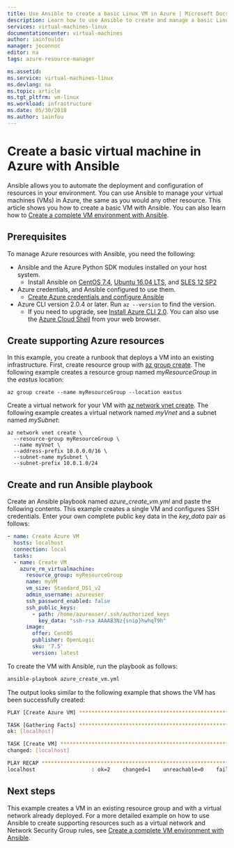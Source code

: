 ```yaml
---
title: Use Ansible to create a basic Linux VM in Azure | Microsoft Docs
description: Learn how to use Ansible to create and manage a basic Linux virtual machine in Azure
services: virtual-machines-linux
documentationcenter: virtual-machines
author: iainfoulds
manager: jeconnoc
editor: na
tags: azure-resource-manager

ms.assetid: 
ms.service: virtual-machines-linux
ms.devlang: na
ms.topic: article
ms.tgt_pltfrm: vm-linux
ms.workload: infrastructure
ms.date: 05/30/2018
ms.author: iainfou
---
```


# Create a basic virtual machine in Azure with Ansible
Ansible allows you to automate the deployment and configuration of resources in your environment. You can use Ansible to manage your virtual machines (VMs) in Azure, the same as you would any other resource. This article shows you how to create a basic VM with Ansible. You can also learn how to [Create a complete VM environment with Ansible](ansible-create-complete-vm.md).


## Prerequisites
To manage Azure resources with Ansible, you need the following:

- Ansible and the Azure Python SDK modules installed on your host system.
    - Install Ansible on [CentOS 7.4](ansible-install-configure.md#centos-74), [Ubuntu 16.04 LTS](ansible-install-configure.md#ubuntu-1604-lts), and [SLES 12 SP2](ansible-install-configure.md#sles-12-sp2)
- Azure credentials, and Ansible configured to use them.
    - [Create Azure credentials and configure Ansible](ansible-install-configure.md#create-azure-credentials)
- Azure CLI version 2.0.4 or later. Run `az --version` to find the version. 
    - If you need to upgrade, see [Install Azure CLI 2.0]( /cli/azure/install-azure-cli). You can also use the [Azure Cloud Shell](/azure/cloud-shell/quickstart) from your web browser.


## Create supporting Azure resources
In this example, you create a runbook that deploys a VM into an existing infrastructure. First, create resource group with [az group create](/cli/azure/group#az-group-create). The following example creates a resource group named *myResourceGroup* in the *eastus* location:

```azurecli
az group create --name myResourceGroup --location eastus
```

Create a virtual network for your VM with [az network vnet create](/cli/azure/network/vnet#az-network-vnet-create). The following example creates a virtual network named *myVnet* and a subnet named *mySubnet*:

```azurecli
az network vnet create \
  --resource-group myResourceGroup \
  --name myVnet \
  --address-prefix 10.0.0.0/16 \
  --subnet-name mySubnet \
  --subnet-prefix 10.0.1.0/24
```


## Create and run Ansible playbook
Create an Ansible playbook named *azure_create_vm.yml* and paste the following contents. This example creates a single VM and configures SSH credentials. Enter your own complete public key data in the *key_data* pair as follows:

```yaml
- name: Create Azure VM
  hosts: localhost
  connection: local
  tasks:
  - name: Create VM
    azure_rm_virtualmachine:
      resource_group: myResourceGroup
      name: myVM
      vm_size: Standard_DS1_v2
      admin_username: azureuser
      ssh_password_enabled: false
      ssh_public_keys: 
        - path: /home/azureuser/.ssh/authorized_keys
          key_data: "ssh-rsa AAAAB3Nz{snip}hwhqT9h"
      image:
        offer: CentOS
        publisher: OpenLogic
        sku: '7.5'
        version: latest
```

To create the VM with Ansible, run the playbook as follows:

```bash
ansible-playbook azure_create_vm.yml
```

The output looks similar to the following example that shows the VM has been successfully created:

```bash
PLAY [Create Azure VM] ****************************************************

TASK [Gathering Facts] ****************************************************
ok: [localhost]

TASK [Create VM] **********************************************************
changed: [localhost]

PLAY RECAP ****************************************************************
localhost                  : ok=2    changed=1    unreachable=0    failed=0
```


## Next steps
This example creates a VM in an existing resource group and with a virtual network already deployed. For a more detailed example on how to use Ansible to create supporting resources such as a virtual network and Network Security Group rules, see [Create a complete VM environment with Ansible](ansible-create-complete-vm.md).

